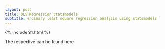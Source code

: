 ```yaml
---
layout: post
title: OLS Regression Statsmodels
subtitle: ordinary least square regression analysis using statsmodels library
---
```


{% include S1.html %}

The respective can be found here
<script src="https://gist.github.com/gowthamsharma/b7f96daac0aa9da407ac45e3da88797b.js"></script>
